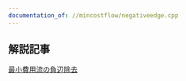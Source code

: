 ```yaml
---
documentation_of: //mincostflow/negativeedge.cpp
---
```


## 解説記事
[最小費用流の負辺除去](https://snuke.hatenablog.com/entry/2017/06/07/115821)
